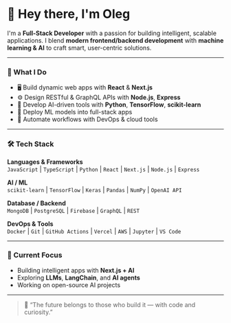 # 👋 Hey there, I'm Oleg

I'm a **Full-Stack Developer** with a passion for building intelligent, scalable applications. I blend **modern frontend/backend development** with **machine learning & AI** to craft smart, user-centric solutions.

---

### 🧠 What I Do

- 🖥️ Build dynamic web apps with **React** & **Next.js**
- ⚙️ Design RESTful & GraphQL APIs with **Node.js**, **Express**
- 🤖 Develop AI-driven tools with **Python**, **TensorFlow**, **scikit-learn**
- 🧪 Deploy ML models into full-stack apps
- 🧰 Automate workflows with DevOps & cloud tools

---

### 🛠️ Tech Stack

**Languages & Frameworks**  
`JavaScript` | `TypeScript` | `Python` | `React` | `Next.js` | `Node.js` | `Express`  

**AI / ML**  
`scikit-learn` | `TensorFlow` | `Keras` | `Pandas` | `NumPy` | `OpenAI API`  

**Database / Backend**  
`MongoDB` | `PostgreSQL` | `Firebase` | `GraphQL` | `REST`  

**DevOps & Tools**  
`Docker` | `Git` | `GitHub Actions` | `Vercel` | `AWS` | `Jupyter` | `VS Code`

---

### 🔬 Current Focus

- Building intelligent apps with **Next.js + AI**
- Exploring **LLMs**, **LangChain**, and **AI agents**
- Working on open-source AI projects

---

> 🚀 “The future belongs to those who build it — with code and curiosity.”
